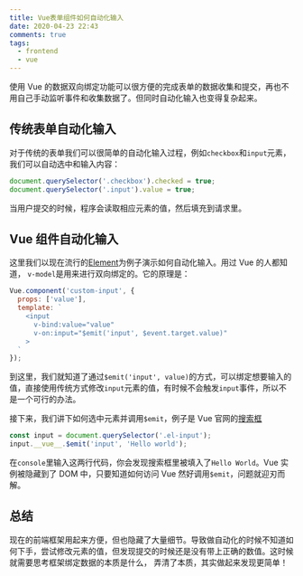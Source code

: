 ```yaml
---
title: Vue表单组件如何自动化输入
date: 2020-04-23 22:43
comments: true
tags:
  - frontend
  - vue
---
```


使用 Vue 的数据双向绑定功能可以很方便的完成表单的数据收集和提交，再也不用自己手动监听事件和收集数据了。但同时自动化输入也变得复杂起来。

## 传统表单自动化输入

对于传统的表单我们可以很简单的自动化输入过程，例如`checkbox`和`input`元素，我们可以自动选中和输入内容：

```js
document.querySelector('.checkbox').checked = true;
document.querySelector('.input').value = true;
```

当用户提交的时候，程序会读取相应元素的值，然后填充到请求里。

## Vue 组件自动化输入

这里我们以现在流行的[Element](https://element.eleme.io/#/en-US)为例子演示如何自动化输入。用过 Vue 的人都知道， `v-model`是用来进行双向绑定的。它的原理是：

```js
Vue.component('custom-input', {
  props: ['value'],
  template: `
    <input
      v-bind:value="value"
      v-on:input="$emit('input', $event.target.value)"
    >
  `
});
```

到这里，我们就知道了通过`$emit('input', value)`的方式，可以绑定想要输入的值，直接使用传统方式修改`input`元素的值，有时候不会触发`input`事件，所以不是一个可行的办法。

接下来，我们讲下如何选中元素并调用`$emit`，例子是 Vue 官网的[搜索框](https://element.eleme.io/#/en-US/component/input)

```js
const input = document.querySelector('.el-input');
input.__vue__.$emit('input', 'Hello world');
```

在`console`里输入这两行代码，你会发现搜索框里被填入了`Hello World`。Vue 实例被隐藏到了 DOM 中，只要知道如何访问 Vue 然好调用`$emit`，问题就迎刃而解。

## 总结

现在的前端框架用起来方便，但也隐藏了大量细节。导致做自动化的时候不知道如何下手，尝试修改元素的值，但发现提交的时候还是没有带上正确的数值。这时候就需要思考框架绑定数据的本质是什么，
弄清了本质，其实做起来发现更简单！

